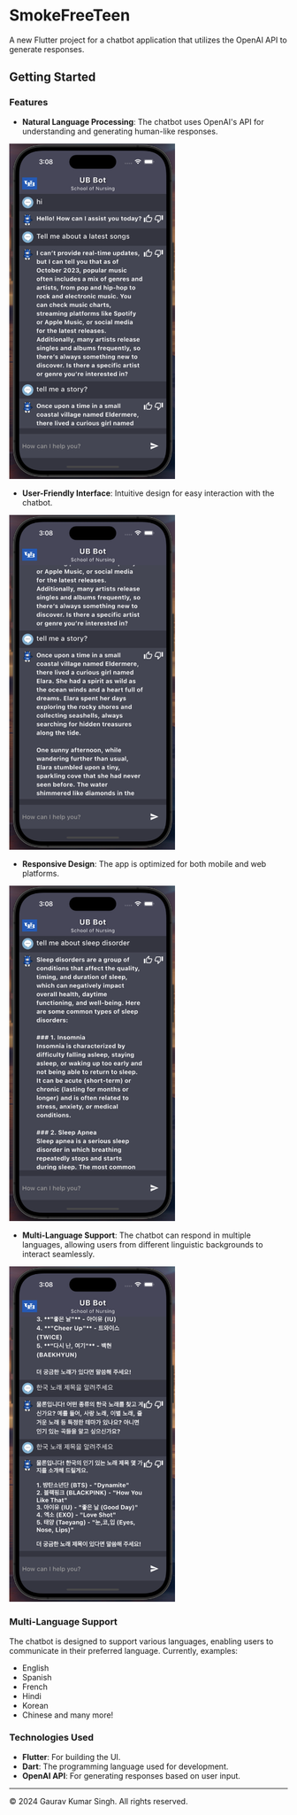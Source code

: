 # SmokeFreeTeen

A new Flutter project for a chatbot application that utilizes the OpenAI API to generate responses.

## Getting Started

### Features
- **Natural Language Processing**: The chatbot uses OpenAI's API for understanding and generating human-like responses.
<img src="images/img1.png" alt="Screenshot 1" width="300" height="auto"/>

- **User-Friendly Interface**: Intuitive design for easy interaction with the chatbot.
<img src="images/img2.png" alt="Screenshot 2" width="300" height="auto"/>

- **Responsive Design**: The app is optimized for both mobile and web platforms.

<img src="images/img3.png" alt="Screenshot 3" width="300" height="auto"/>

- **Multi-Language Support**: The chatbot can respond in multiple languages, allowing users from different linguistic backgrounds to interact seamlessly.
<img src="images/img4.png" alt="Screenshot 4" width="300" height="auto"/>

### Multi-Language Support
The chatbot is designed to support various languages, enabling users to communicate in their preferred language. Currently, examples:
- English
- Spanish
- French
- Hindi
- Korean
- Chinese
and many more!

### Technologies Used
- **Flutter**: For building the UI.
- **Dart**: The programming language used for development.
- **OpenAI API**: For generating responses based on user input.

---

© 2024 Gaurav Kumar Singh. All rights reserved.
